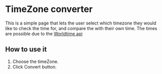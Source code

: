 # TimeZone converter
This is a simple page that lets the user select which timezone they would like to check the time for, and compare the with their own time.
The times are possible due to the <a href=https://worldtimeapi.org>Worldtime api</a>

## How to use it 
1. Choose the timeZone.
2. Click Convert button.